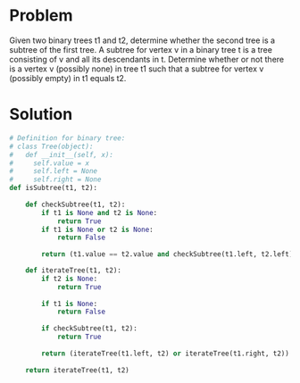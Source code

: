 # Problem
Given two binary trees t1 and t2, determine whether the second tree is a subtree of the first tree. A subtree for vertex v in a binary tree t is a tree consisting of v and all its descendants in t. Determine whether or not there is a vertex v (possibly none) in tree t1 such that a subtree for vertex v (possibly empty) in t1 equals t2.

# Solution
```python
# Definition for binary tree:
# class Tree(object):
#   def __init__(self, x):
#     self.value = x
#     self.left = None
#     self.right = None
def isSubtree(t1, t2):
    
    def checkSubtree(t1, t2):
        if t1 is None and t2 is None:
            return True        
        if t1 is None or t2 is None:
            return False
    
        return (t1.value == t2.value and checkSubtree(t1.left, t2.left) and checkSubtree(t1.right, t2.right))

    def iterateTree(t1, t2):
        if t2 is None:
            return True
        
        if t1 is None:
            return False
        
        if checkSubtree(t1, t2):
            return True
        
        return (iterateTree(t1.left, t2) or iterateTree(t1.right, t2))
    
    return iterateTree(t1, t2)
```
